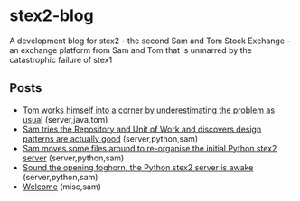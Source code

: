 # stex2-blog
A development blog for stex2 - the second Sam and Tom Stock Exchange - an exchange platform from Sam and Tom that is unmarred by the catastrophic failure of stex1

## Posts
* [Tom works himself into a corner by underestimating the problem as usual](2021-07-30-tom-help) (server,java,tom)
* [Sam tries the Repository and Unit of Work and discovers design patterns are actually good](2021-07-29-sam-repo-and-uow) (server,python,sam)
* [Sam moves some files around to re-organise the initial Python stex2 server](2021-07-29-sam-organising) (server,python,sam)
* [Sound the opening foghorn, the Python stex2 server is awake](2021-07-29-sam-opening-foghorn) (server,python,sam)
* [Welcome](2021-07-29-sam-welcome) (misc,sam)
